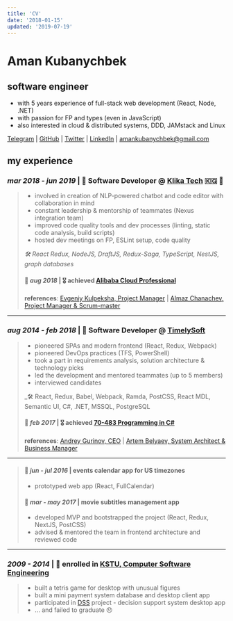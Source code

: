 ```yaml
---
title: 'CV'
date: '2018-01-15'
updated: '2019-07-19'
---
```


# Aman Kubanychbek

## software engineer

- with 5 years experience of full-stack web development (React, Node, .NET)
- with passion for FP and types (even in JavaScript)
- also interested in cloud & distributed systems, DDD, JAMstack and Linux

[Telegram] | [GitHub] | [Twitter] | [LinkedIn] | [amankubanychbek@gmail.com][email]

## my experience

### _mar 2018 - jun 2019_ | 🎉 Software Developer @ [Klika Tech] 🇰🇬 🛫 

> - involved in creation of NLP-powered chatbot and code editor with collaboration in mind
> - constant leadership & mentorship of teammates (Nexus integration team)
> - improved code quality tools and dev processes (linting, static code analysis, build scripts)
> - hosted dev meetings on FP, ESLint setup, code quality
>
> _🛠 React Redux, NodeJS, DraftJS, Redux-Saga, TypeScript, NestJS, graph databases_
>
> #### 🎉 _aug 2018_ | 🎖 achieved [Alibaba Cloud Professional]
>
> **references**: [Evgeniy Kulpeksha, Project Manager][ekulpeksha] | [Almaz Chanachev, Project Manager & Scrum-master][achanachev]

---

### _aug 2014 - feb 2018_ | 🎉 Software Developer @ [TimelySoft]

> - pioneered SPAs and modern frontend (React, Redux, Webpack)
> - pioneered DevOps practices (TFS, PowerShell)
> - took a part in requirements analysis, solution architecture & technology picks
> - led the development and mentored teammates (up to 5 members)
> - interviewed candidates
>
> _🛠 React, Redux, Babel, Webpack, Ramda, PostCSS, React MDL, Semantic UI, C#, .NET, MSSQL, PostgreSQL
>
> #### 🎉 _feb 2017_ | 🎖 achieved [70-483 Programming in C#]
>
> **references**: [Andrey Gurinov, CEO][agurinov] | [Artem Belyaev, System Architect & Business Manager][abelyaev]

---

> #### 📅 _jun - jul 2016_ | events calendar app for US timezones
>
> - prototyped web app (React, FullCalendar)
>
> #### 📅 _mar - may 2017_ | movie subtitles management app
>
> - developed MVP and bootstrapped the project (React, Redux, NextJS, PostCSS)
> - advised & mentored the team in frontend architecture and reviewed code

---

### _2009 - 2014_ | 🎉 enrolled in [KSTU, Computer Software Engineering][university]

> - built a tetris game for desktop with unusual figures
> - built a mini payment system database and desktop client app
> - participated in [DSS] project - decision support system desktop app
> - ... and failed to graduate 😞

[email]: mailto:amankubanychbek@gmail.com
[telegram]: https://t.me/amankkg
[github]: https://github.com/amankkg
[twitter]: https://twitter.com/amankkg
[linkedin]: https://www.linkedin.com/in/amankubanychbek/
[university]: https://kstu.kg/kafedra-programmnoe-obespechenie-kompyuternyh-sistem/
[dss]: https://github.com/amankkg/DSS
[timelysoft]: http://www.timelysoft.net/
[klika tech]: http://www.klika-tech.com/
[70-483 programming in c#]: https://www.youracclaim.com/badges/3c5fcbc2-5cff-4d3b-a9ac-6d23adec9f70/public_url
[alibaba cloud professional]: https://gist.github.com/amankkg/6af5bb7f4db96969d7e1c44d16b69e9a
[achanachev]: https://www.linkedin.com/in/almaz-chanachev/
[abelyaev]: https://www.linkedin.com/in/artem-belyaev-4092a342/
[agurinov]: https://www.linkedin.com/in/andreygurinov/
[ekulpeksha]: https://www.linkedin.com/in/evgeniykulpeksha/
